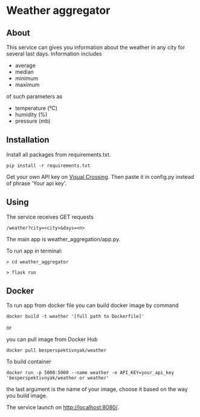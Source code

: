 # Weather aggregator
## About
This service can gives you information about the weather in any city for several last days. Information includes 
- average
- median
- minimum
- maximum 

of such parameters as
- temperature (°C)
- humidity (%)
- pressure (mb)
## Installation
Install all packages from requirements.txt.

``pip install -r requirements.txt``

Get your own API key on [Visual Crossing](https://www.visualcrossing.com/). Then paste it in config.py instead of phrase 'Your api key'.

## Using
The service receives GET requests 

``/weather?city=<city>&days=<n>``

The main app is weather_aggregation/app.py.

To run app in terminal:

``> cd weather_aggregator``

``> flask run``

## Docker
To run app from docker file you can build docker image by command 

``docker build -t weather '[full path to Dockerfile]'``

or 

you can pull image from Docker Hub

``docker pull besperspektivnyak/weather``

To build container 

``docker run -p 5000:5000 --name weather -e API_KEY=your_api_key 'besperspektivnyak/weather or weather'``

the last argument is the name of your image, choose it based on the way you build image.

The service launch on [http://localhost:8080/](http://localhost:8080/).
